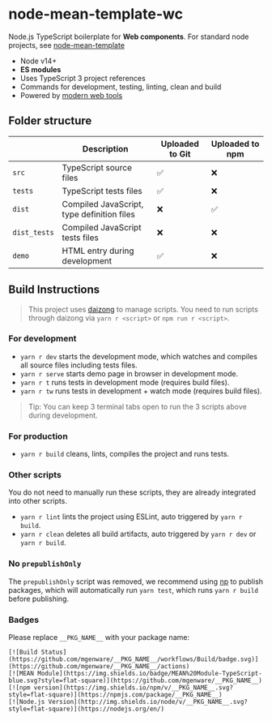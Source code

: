 # node-mean-template-wc

Node.js TypeScript boilerplate for **Web components**. For standard node projects, see [node-mean-template](https://github.com/mgenware/node-mean-template)

- Node v14+
- **ES modules**
- Uses TypeScript 3 project references
- Commands for development, testing, linting, clean and build
- Powered by [modern web tools](https://github.com/modernweb-dev/web)

## Folder structure

|              | Description                                | Uploaded to Git | Uploaded to npm |
| ------------ | ------------------------------------------ | --------------- | --------------- |
| `src`        | TypeScript source files                    | ✅              | ❌              |
| `tests`      | TypeScript tests files                     | ✅              | ❌              |
| `dist`       | Compiled JavaScript, type definition files | ❌              | ✅              |
| `dist_tests` | Compiled JavaScript tests files            | ❌              | ❌              |
| `demo`       | HTML entry during development              | ✅              | ❌              |

## Build Instructions

> This project uses [daizong](https://github.com/mgenware/daizong) to manage scripts. You need to run scripts through daizong via `yarn r <script>` or `npm run r <script>`.

### For development

- `yarn r dev` starts the development mode, which watches and compiles all source files including tests files.
- `yarn r serve` starts demo page in browser in development mode.
- `yarn r t` runs tests in development mode (requires build files).
- `yarn r tw` runs tests in development + watch mode (requires build files).

> Tip: You can keep 3 terminal tabs open to run the 3 scripts above during development.

### For production

- `yarn r build` cleans, lints, compiles the project and runs tests.

### Other scripts

You do not need to manually run these scripts, they are already integrated into other scripts.

- `yarn r lint` lints the project using ESLint, auto triggered by `yarn r build`.
- `yarn r clean` deletes all build artifacts, auto triggered by `yarn r dev` or `yarn r build`.

### No `prepublishOnly`

The `prepublishOnly` script was removed, we recommend using [np](https://github.com/sindresorhus/np) to publish packages, which will automatically run `yarn test`, which runs `yarn r build` before publishing.

### Badges

Please replace `__PKG_NAME__` with your package name:

```
[![Build Status](https://github.com/mgenware/__PKG_NAME__/workflows/Build/badge.svg)](https://github.com/mgenware/__PKG_NAME__/actions)
[![MEAN Module](https://img.shields.io/badge/MEAN%20Module-TypeScript-blue.svg?style=flat-square)](https://github.com/mgenware/__PKG_NAME__)
[![npm version](https://img.shields.io/npm/v/__PKG_NAME__.svg?style=flat-square)](https://npmjs.com/package/__PKG_NAME__)
[![Node.js Version](http://img.shields.io/node/v/__PKG_NAME__.svg?style=flat-square)](https://nodejs.org/en/)
```
